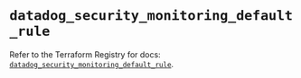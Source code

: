 # `datadog_security_monitoring_default_rule`

Refer to the Terraform Registry for docs: [`datadog_security_monitoring_default_rule`](https://registry.terraform.io/providers/datadog/datadog/3.48.1/docs/resources/security_monitoring_default_rule).
